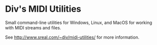 # Div's MIDI Utilities

Small command-line utilities for Windows, Linux, and MacOS for working with MIDI streams and files.

See http://www.sreal.com/~div/midi-utilities/ for more information.
